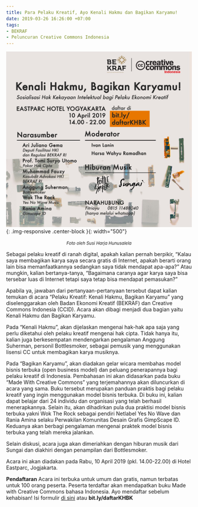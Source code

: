 ```yaml
---
title: Para Pelaku Kreatif, Ayo Kenali Hakmu dan Bagikan Karyamu!
date: 2019-03-26 16:26:00 +07:00
tags:
- BEKRAF
- Peluncuran Creative Commons Indonesia
---
```


![Poster acara KHBK.jpeg](/uploads/Poster%20acara%20KHBK.jpeg){: .img-responsive .center-block }{: width="500"}<center><small><i>Foto oleh Susi Harja Hunusalela</i></small></center>

Sebagai pelaku kreatif di ranah digital, apakah kalian pernah berpikir, “Kalau saya membagikan karya saya secara gratis di Internet, apakah berarti orang lain bisa memanfaatkannya sedangkan saya tidak mendapat apa-apa?” Atau mungkin, kalian bertanya-tanya, “Bagaimana caranya agar karya saya bisa tersebar luas di Internet tetapi saya tetap bisa mendapat pemasukan?”

Apabila ya, jawaban dari pertanyaan-pertanyaan tersebut dapat kalian temukan di acara “Pelaku Kreatif: Kenali Hakmu, Bagikan Karyamu” yang diselenggarakan oleh Badan Ekonomi Kreatif (BEKRAF) dan Creative Commons Indonesia (CCID). Acara akan dibagi menjadi dua bagian yaitu Kenali Hakmu dan Bagikan Karyamu.

Pada “Kenali Hakmu”, akan dijelaskan mengenai hak-hak apa saja yang perlu diketahui oleh pelaku kreatif mengenai hak cipta. Tidak hanya itu, kalian juga berkesempatan mendengarkan pengalaman Anggung Suherman, personil Bottlesmoker, sebagai pemusik yang menggunakan lisensi CC untuk membagikan karya musiknya.

Pada “Bagikan Karyamu”, akan diadakan gelar wicara membahas model bisnis terbuka (open business model) dan peluang penerapannya bagi pelaku kreatif di Indonesia. Pembahasan ini akan didasarkan pada buku “Made With Creative Commons” yang terjemahannya akan diluncurkan di acara yang sama. Buku tersebut merupakan panduan praktis bagi pelaku kreatif yang ingin menggunakan model bisnis terbuka. Di buku ini, kalian dapat belajar dari 24 individu dan organisasi yang telah berhasil menerapkannya. Selain itu, akan dihadirkan pula dua praktisi model bisnis terbuka yakni Wok The Rock sebagai pendiri Netlabel Yes No Wave dan Rania Amina selaku Perwakilan Komunitas Desain Grafis GimpScape ID. Keduanya akan berbagi pengalaman mengenai praktek model bisnis terbuka yang telah mereka jalankan.

Selain diskusi, acara juga akan dimeriahkan dengan hiburan musik dari Sungai dan diakhiri dengan penampilan dari Bottlesmoker.

Acara ini akan diadakan pada Rabu, 10 April 2019 (pkl. 14.00-22.00) di Hotel Eastparc, Jogjakarta.

**Pendaftaran**
Acara ini terbuka untuk umum dan gratis, namun terbatas untuk 100 orang peserta. Peserta terdaftar akan mendapatkan buku Made with Creative Commons bahasa Indonesia.
Ayo mendaftar sebelum kehabisan! Isi formulir [di sini](https://docs.google.com/forms/d/e/1FAIpQLSd0Hbd5IZBgO2m68f1Q7crsvXOhpi8KzXX2k3szEmh67_yloA/viewform) atau  **bit.ly/daftarKHBK**